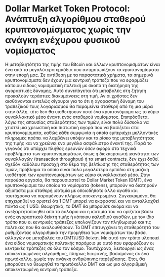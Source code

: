 # Dollar Market Token Protocol: Ανάπτυξη αλγορίθμου σταθερού κρυπτονομίσματος χωρίς την ανάγκη ενέχυρου φυσικού νομίσματος

Η μεταβλητότητα της τιμής του Bitcoin και άλλων κρυπτονομισμάτων είναι ένα από τα 
μεγαλύτερα εμπόδια που αντιμετωπίζουν τα κρυπτονομίσματα στην εποχή μας. Σε αντίθεση 
με τα παραστατικά χρήματα, τα σημερινά κρυπτονομίσματα δεν έχουν μια κεντρική τράπεζα 
που να εφαρμόζει κάποιου είδους νομισματική πολιτική με σκοπό τη διατήρηση της
αγοραστικής δύναμης. Αυτό συνεπάγεται ότι μεταβολές στη ζήτηση προκαλούν τεράστιες 
διακυμάνσεις στη τιμή. Αν οι χρήστες δεν αισθάνονται εντελώς σίγουροι για το ότι η 
αγοραστική δύναμη του τραπεζικού τους λογαριασμού θα παραμείνει σταθερή από τη μια μέρα 
στην άλλη, τότε δεν θα υιοθετήσουν ποτέ ένα κρυπτονόμισμα ως το κύριο συναλλακτικό μέσο 
έναντι ενός σταθερού νομίσματος. Επιπρόσθετα, λόγω της απουσίας σταθερότητας των τιμών, 
είναι πολύ δύσκολο να χτιστεί μια χρεωστική και πιστωτική αγορά που να βασίζεται στα 
κρυπτονομίσματα, καθώς κάθε συμφωνία η οποία εμπεριέχει μελλοντικές πληρωμές πρέπει να 
λαμβάνει υπόψιν και το ρίσκο της μεταβλητότητας της τιμής και να χρεώνει ένα μεγάλο 
ασφάλιστρο έναντί της.
Παρά το γεγονός ότι υπάρχει πλήθος ερευνών όσον αφορά στα τεχνικά προβλήματα των 
κρυπτονομισμάτων, όπως η διεκπεραιωτή ικανότητα των συναλλαγών (transaction
throughput) ή τα smart contracts, δεν έχει δοθεί σχεδόν καθόλου προσοχή στο θέμα της 
βελτίωσης της σταθερότητας των τιμών, πρόβλημα το οποίο είναι πολύ μεγαλύτερο εμπόδιο 
στη μαζική υιοθέτηση των κρυπτονομισμάτων ως κύριο συναλλακτικό μέσο. Στην παρούσα 
εργασία, θα παρουσιαστεί το Dollar Market Token (DMT), ένα κρυπτονόμισμα του οποίου τα 
νομίσματα (tokens), μπορούν να διατηρούν αξιόπιστα μια σταθερή ισοτιμία με οποιοδήποτε 
άλλο αγαθό και ταυτόχρονα να παραμένουν πλήρως αποκεντρωμένα. Συγκεκριμένα, θα 
επιχειρηθεί να οριστεί ότι 1 DMT μπορεί να εκφραστεί και να ανταλλαχθεί πάντα ως 1 USD. 
Θεωρητικά, το DMT θα μπορούσε ακόμα και να ανεξαρτητοποιηθεί από το δολάριο και η 
ισοτιμία του να ορίζεται βάσει ενός αγοραστικού δείκτη τιμής ή κάποιου καλαθιού αγαθών, 
με τον ίδιο τρόπο που οι κεντρικές τράπεζες υπολογίζουν τον πληθωρισμό και τις πολιτικές 
που θα ακολουθήσουν. Το DMT επιτυγχάνει τη σταθερότητά του ρυθμίζοντας αλγοριθμικά 
την προμήθεια των νομισμάτων του βάσει αλλαγών σε μεταβολές του DMT/USD δείκτη. Με 
αυτό τον τρόπο υλοποιεί ένα είδος νομισματικής πολιτικής παρόμοιο με αυτό που εφαρμόζουν 
οι κεντρικές τράπεζες σε όλο τον κόσμο. Ταυτόχρονα, λειτουργεί ως ένας αποκεντρωμένος 
αλγόριθμος, πλήρως διαφανής, βασισμένος σε ένα πρωτόκολλο, χωρίς την ανάγκη ανθρώπινης 
παρέμβασης. Έτσι, θα μπορούσε να θεωρηθεί το πρωτόκολλο DMT και ως μια αλγοριθμική 
αποκεντρωμένη κεντρική τράπεζα.

